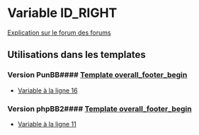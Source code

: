 # Variable ID_RIGHT
[Explication sur le forum des forums](http://forum.forumactif.com/t294113-listing-des-variables#ID_RIGHT)
## Utilisations dans les templates
### Version PunBB#### [Template overall_footer_begin](punbb/overall_footer_begin.md)
* [Variable à la ligne 16](../punbb/overall_footer_begin.tpl#L16)
### Version phpBB2#### [Template overall_footer_begin](subsilver/overall_footer_begin.md)
* [Variable à la ligne 11](../subsilver/overall_footer_begin.tpl#L11)